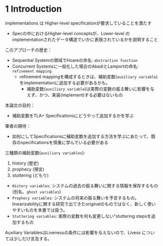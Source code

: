 # 1 Introduction

implementations は Higher-level specificationが要求していることを満たす
- Specの中におけるHigher-level conceptsが、Lower-level のimplementationされたデータ構造でいかに表現されているかを説明すること

このアプローチの歴史：

- Sequential Systemの領域でHoareの命名: `abstraction function`
- Concurrent Systemsに一般化した場合のAbadiとLamportの命名: `refinement mapping`
  - refinement mappingを構成するときは、補助変数(`auxiliary variable`)をimplementationに追加する必要があるかも。
    - 補助変数(`auxiliary variable`)は実際の変数の振る舞いに影響を与えず、かつ、実装(implement)する必要はないもの

本論文の目的：
- 補助変数をTLA+ Specificationsにどうやって追加するかを学ぶ

筆者の期待：
- 如何にしてSpecificationsに補助変数を追加する方法を学ぶにあたって、既存のspecificationsを慎重に学んでいる必要がある

三種類の補助変数(`auxiliary variables`):
1. history (歴史)
2. prophecy (預言)
3. stuttering (どもり)

- `History variables`: システムの過去の振る舞いに関する情報を保存するもの(別名、`ghost variables`)
- `Prophecy variables`: システムの将来の振る舞いを予言するもの。linearizabilityに関する研究で出てきたoriginalのものではなく、新しく使いやすいものを本書では扱う。
- `Stuttering variables`: 実際の変数を何も変更しない"stuttering stepsを追加するもの

Auxiliary VariablesはLivenessの条件には影響を与えないので、Livess については少しだけ言及する。
